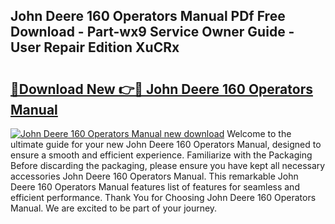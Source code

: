 ## John Deere 160 Operators Manual PDf Free Download - Part-wx9 Service Owner Guide - User Repair Edition XuCRx

# <h2><a href="http://bc95209.oget.top/?id=John+Deere+160+Operators+Manual">🔗Download New 👉🔴 John Deere 160 Operators Manual</a></h2>

[![John Deere 160 Operators Manual new download](https://i.imgur.com/5g1atiW.png)](http://bc95209.oget.top/?id=John+Deere+160+Operators+Manual)
Welcome to the ultimate guide for your new John Deere 160 Operators Manual, designed to ensure a smooth and efficient experience. Familiarize with the Packaging Before discarding the packaging, please ensure you have kept all necessary accessories John Deere 160 Operators Manual. This remarkable John Deere 160 Operators Manual features list of features for seamless and efficient performance. Thank You for Choosing John Deere 160 Operators Manual. We are excited to be part of your journey.
